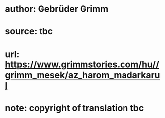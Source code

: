 # author: Gebrüder Grimm
# source: tbc
# url: https://www.grimmstories.com/hu//grimm_mesek/az_harom_madarkarul
# note: copyright of translation tbc


